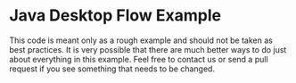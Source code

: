 Java Desktop Flow Example
=========================

This code is meant only as a rough example and should not be taken as best practices. It is very possible that there are much better ways to do just about everything in this example. Feel free to contact us or send a pull request if you see something that needs to be changed.